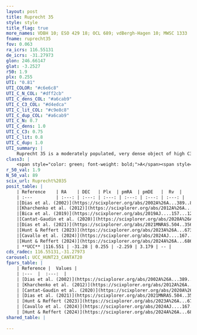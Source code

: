 ```yaml
---
layout: post
title: Ruprecht 35
style: style
title_flag: true
more_names: VDBH 10; ESO 429 18; OCL 689; vdBergh-Hagen 10; MWSC 1333
fname: ruprecht35
fov: 0.063
ra_icrs: 116.55131
de_icrs: -31.27973
glon: 246.66147
glat: -3.2527
r50: 1.9
plx: 0.255
UTI: "0.81"
UTI_COLOR: "#c6e6c8"
UTI_C_N_COL: "#dff2cb"
UTI_C_dens_COL: "#a6cab9"
UTI_C_C3_COL: "#d4edca"
UTI_C_lit_COL: "#c9e8c8"
UTI_C_dup_COL: "#a6cab9"
UTI_C_N: 0.7
UTI_C_dens: 1.0
UTI_C_C3: 0.75
UTI_C_lit: 0.8
UTI_C_dup: 1.0
UTI_summary: |
    Ruprecht 35 is a moderately populated, very dense object of high C3 quality. It is well-studied in the literature.
class3: |
    <span style="color: green; font-weight: bold;">A</span><span style="color: #FFC300; font-weight: bold;">B</span>
r_50_val: 1.9
N_50_val: 89
scix_url: Ruprecht%2035
posit_table: |
    | Reference    | RA    | DEC   | Plx  | pmRA  | pmDE   |  Rv  |
    | :---         | :---: | :---: | :---: | :---: | :---: | :---: |
    |[Dias et al. (2002)](https://scixplorer.org/abs/2002A%26A...389..871D) | 116.558 | -31.28 | -- | -1.66 | 3.24 | -- |
    |[Kharchenko et al. (2012)](https://scixplorer.org/abs/2012A%26A...543A.156K) | 116.553 | -31.283 | -- | -0.66 | 2.1 | -- |
    |[Bica et al. (2019)](https://scixplorer.org/abs/2019AJ....157...12B) | 116.553 | -31.28 | -- | -- | -- | -- |
    |[Cantat-Gaudin et al. (2020)](https://scixplorer.org/abs/2020A%26A...640A...1C) | 116.548 | -31.278 | 0.243 | -2.256 | 3.136 | -- |
    |[Dias et al. (2021)](https://scixplorer.org/abs/2021MNRAS.504..356D) | 116.545 | -31.274 | 0.244 | -2.256 | 3.133 | -- |
    |[Hunt & Reffert (2023)](https://scixplorer.org/abs/2023A%26A...673A.114H) | 116.553 | -31.279 | 0.251 | -2.262 | 3.203 | -- |
    |[Cavallo et al. (2024)](https://scixplorer.org/abs/2024AJ....167...12C) | 116.549 | -31.281 | 0.253 | -- | -- | -- |
    |[Hunt & Reffert (2024)](https://scixplorer.org/abs/2024A%26A...686A..42H) | 116.553 | -31.279 | 0.251 | -2.262 | 3.203 | -- |
    | **UCC** |116.551 | -31.28 | 0.255 | -2.259 | 3.179 | -- | 
cds_radec: 116.55131,-31.27973
carousel: UCC_HUNT23_CANTAT20
fpars_table: |
    | Reference |  Values |
    | :---  |  :---:  |
    | [Dias et al. (2002)](https://scixplorer.org/abs/2002A%26A...389..871D) | `E(B-V)=0.45, Dist=3910.0, Age=8.6` |
    | [Kharchenko et al. (2012)](https://scixplorer.org/abs/2012A%26A...543A.156K) | `e_bv=0.833, distance=3858, log_age=8.44` |
    | [Cantat-Gaudin et al. (2020)](https://scixplorer.org/abs/2020A%26A...640A...1C) | `AVNN=1.49, DMNN=12.99, AgeNN=7.74` |
    | [Dias et al. (2021)](https://scixplorer.org/abs/2021MNRAS.504..356D) | `Av=1.774, Dist=3024, logage=8.186, [Fe/H]=-0.136` |
    | [Hunt & Reffert (2023)](https://scixplorer.org/abs/2023A%26A...673A.114H) | `AV50=1.807, diffAV50=2.043, MOD50=12.764, logAge50=7.417` |
    | [Cavallo et al. (2024)](https://scixplorer.org/abs/2024AJ....167...12C) | `AV50=1.92, dMod50=12.67, logAge50=7.54, [Fe/H]50=-0.03` |
    | [Hunt & Reffert (2024)](https://scixplorer.org/abs/2024A%26A...686A..42H) | `MassJ=787.333` |
shared_table: |
    
---
```

